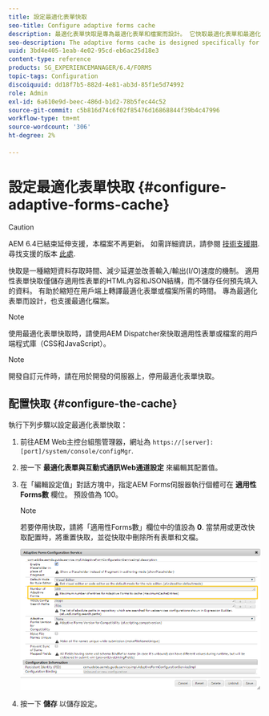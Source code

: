```yaml
---
title: 設定最適化表單快取
seo-title: Configure adaptive forms cache
description: 最適化表單快取是專為最適化表單和檔案而設計。 它快取最適化表單和最適化檔案，以縮短在用戶端上轉譯最適化表單或檔案所需的時間。
seo-description: The adaptive forms cache is designed specifically for adaptive forms and documents. It caches adaptive forms and adaptive documents with the objective of reducing the time required to render an adaptive form or document on the client.
uuid: 3bd4e405-1eab-4e02-95cd-eb6ac25d18e3
content-type: reference
products: SG_EXPERIENCEMANAGER/6.4/FORMS
topic-tags: Configuration
discoiquuid: dd18f7b5-882d-4e81-ab3d-85f1e5d74992
role: Admin
exl-id: 6a610e9d-beec-486d-b1d2-78b5fec44c52
source-git-commit: c5b816d74c6f02f85476d16868844f39b4c47996
workflow-type: tm+mt
source-wordcount: '306'
ht-degree: 2%

---
```


# 設定最適化表單快取 {#configure-adaptive-forms-cache}

>[!CAUTION]
>
>AEM 6.4已結束延伸支援，本檔案不再更新。 如需詳細資訊，請參閱 [技術支援期](https://helpx.adobe.com//tw/support/programs/eol-matrix.html). 尋找支援的版本 [此處](https://experienceleague.adobe.com/docs/).

快取是一種縮短資料存取時間、減少延遲並改善輸入/輸出(I/O)速度的機制。 適用性表單快取僅儲存適用性表單的HTML內容和JSON結構，而不儲存任何預先填入的資料。 有助於縮短在用戶端上轉譯最適化表單或檔案所需的時間。 專為最適化表單而設計，也支援最適化檔案。

>[!NOTE]
>
>使用最適化表單快取時，請使用AEM Dispatcher來快取適用性表單或檔案的用戶端程式庫（CSS和JavaScript）。

>[!NOTE]
>
>開發自訂元件時，請在用於開發的伺服器上，停用最適化表單快取。

## 配置快取 {#configure-the-cache}

執行下列步驟以設定最適化表單快取：

1. 前往AEM Web主控台組態管理器，網址為 `https://[server]:[port]/system/console/configMgr`.
1. 按一下 **最適化表單與互動式通訊Web通道設定** 來編輯其配置值。
1. 在「編輯設定值」對話方塊中，指定AEM Forms伺服器執行個體可在 **適用性Forms數** 欄位。 預設值為 100。

   >[!NOTE]
   >
   >若要停用快取，請將「適用性Forms數」欄位中的值設為 **0**. 當禁用或更改快取配置時，將重置快取，並從快取中刪除所有表單和文檔。

   ![適用性表單HTML快取的設定對話方塊](assets/cache-configuration-edit.png)

1. 按一下 **儲存** 以儲存設定。
